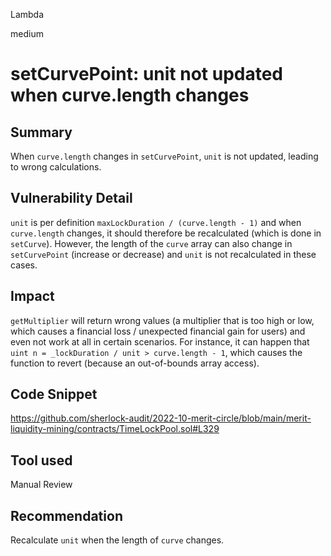 Lambda

medium

# setCurvePoint: unit not updated when curve.length changes

## Summary
When `curve.length` changes in `setCurvePoint`, `unit` is not updated, leading to wrong calculations.

## Vulnerability Detail
`unit` is per definition `maxLockDuration / (curve.length - 1)` and when `curve.length` changes, it should therefore be recalculated (which is done in `setCurve`). However, the length of the `curve` array can also change in `setCurvePoint` (increase or decrease) and `unit` is not recalculated in these cases.

## Impact
`getMultiplier` will return wrong values (a multiplier that is too high or low, which causes a financial loss / unexpected financial gain for users) and even not work at all in certain scenarios. For instance, it can happen that `uint n = _lockDuration / unit > curve.length - 1`, which causes the function to revert (because an out-of-bounds array access).

## Code Snippet
https://github.com/sherlock-audit/2022-10-merit-circle/blob/main/merit-liquidity-mining/contracts/TimeLockPool.sol#L329

## Tool used

Manual Review

## Recommendation
Recalculate `unit` when the length of `curve` changes.
